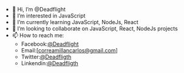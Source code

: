 - 👋 Hi, I’m @Deadflight
- 👀 I’m interested in JavaScript
- 🌱 I’m currently learning JavaScript, NodeJs, React
- 💞️ I’m looking to collaborate on JavaScript, React, NodeJs projects
- 📫 How to reach me:
  - Facebook:[@Deadflight](https://www.facebook.com/Carlos-Correa-105811761669254)
  - Email:[correamillancarlos@gmail.com]
  - Twitter:[@Deadfligth](https://twitter.com/Deadfligth)
  - Linkendin:[@Deadfligth](https://www.linkedin.com/in/deadflight/)

<!---
Deadflight/Deadflight is a ✨ special ✨ repository because its `README.md` (this file) appears on your GitHub profile.
You can click the Preview link to take a look at your changes.
--->
